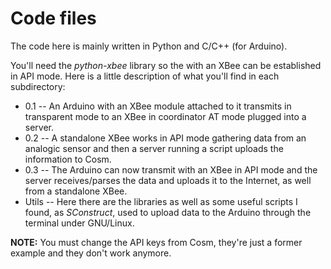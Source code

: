 # Code files

The code here is mainly written in Python and C/C++ (for Arduino). 

You'll need the *python-xbee* library so the with an XBee can be established in API mode. Here is a little description of what you'll find in each subdirectory:

* 0.1 -- An Arduino with an XBee module attached to it transmits in transparent mode to an XBee in coordinator AT mode plugged into a server.
* 0.2 -- A standalone XBee works in API mode gathering data from an analogic sensor and then a server running a script uploads the information to Cosm.
* 0.3 -- The Arduino can now transmit with an XBee in API mode and the server receives/parses the data and uploads it to the Internet, as well from a standalone XBee.
* Utils -- Here there are the libraries as well as some useful scripts I found, as *SConstruct*, used to upload data to the Arduino through the terminal under GNU/Linux.

**NOTE:** You must change the API keys from Cosm, they're just a former example and they don't work anymore.
